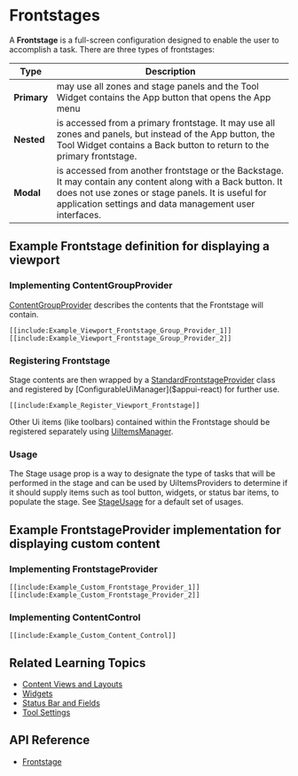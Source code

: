 # Frontstages

A **Frontstage** is a full-screen configuration designed to enable the user to accomplish a task. There are three types of frontstages:

|Type|Description
|-----|-----
|**Primary** | may use all zones and stage panels and the Tool Widget contains the App button that opens the App menu
|**Nested** | is accessed from a primary frontstage. It may use all zones and panels, but instead of the App button, the Tool Widget contains a Back button to return to the primary frontstage.
|**Modal** | is accessed from another frontstage or the Backstage. It may contain any content along with a Back button. It does not use zones or stage panels. It is useful for application settings and data management user interfaces.

## Example Frontstage definition for displaying a viewport

### Implementing ContentGroupProvider

[ContentGroupProvider]($appui-react) describes the contents that the Frontstage will contain.

```tsx
[[include:Example_Viewport_Frontstage_Group_Provider_1]]
[[include:Example_Viewport_Frontstage_Group_Provider_2]]
```

### Registering Frontstage

Stage contents are then wrapped by a [StandardFrontstageProvider]($appui-react) class and registered by [ConfigurableUiManager]($appui-react) for further use.

```tsx
[[include:Example_Register_Viewport_Frontstage]]
```

Other Ui items (like toolbars) contained within the Frontstage should be registered separately using [UiItemsManager]($appui-abstract).

### Usage

The Stage usage prop is a way to designate the type of tasks that will be performed in the stage and can be used by UiItemsProviders to
determine if it should supply items such as tool button, widgets, or status bar items, to populate the stage. See [StageUsage]($appui-abstract) for a default set of usages.

## Example FrontstageProvider implementation for displaying custom content

### Implementing FrontstageProvider

```tsx
[[include:Example_Custom_Frontstage_Provider_1]]
[[include:Example_Custom_Frontstage_Provider_2]]
```

### Implementing ContentControl

```tsx
[[include:Example_Custom_Content_Control]]
```

## Related Learning Topics

- [Content Views and Layouts](./ContentViews.md)
- [Widgets](./Widgets.md)
- [Status Bar and Fields](./StatusBar.md)
- [Tool Settings](./ToolSettings.md)

## API Reference

- [Frontstage]($appui-react:Frontstage)
